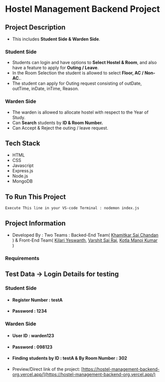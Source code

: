 # Hostel Management Backend Project

## Project Description
- This includes **Student Side & Warden Side**.
### Student Side
- Students can login and have options to **Select Hostel & Room**, and also have a feature to apply for **Outing / Leave**.
- In the Room Selection the student is allowed to select **Floor, AC / Non-AC.**.
- The student can apply for Outing request consisting of outDate, outTime, inDate, inTime, Reason.

### Warden Side
- The warden is allowed to allocate hostel with respect to the Year of Study.
- Can **Search** students by **ID & Room Number.**
- Can Accept & Reject the outing / leave request.

## Tech Stack
- HTML
- CSS
- Javascript
- Express.js
- Node.js
- MongoDB

## To Run This Project 
```
Execute This line in your VS-code Terminal : nodemon index.js
```

## Project Information
- Developed By : Two Teams : Backed-End Team( [Khamitkar Sai Chandan](https://www.linkedin.com/in/khamitkar-sai-chandan-b91802259/) ) & Front-End Team( [Kilari Yeswanth](https://www.linkedin.com/in/yeswanthkilari), [Varshit Sai Raj](https://www.linkedin.com/in/varshith-sai-raj-panchadarla-5b7768252?utm_source=share&utm_campaign=share_via&utm_content=profile&utm_medium=android_app), [Kotla Manoj Kumar](https://www.linkedin.com/in/manoj-kumar-kotla-088586259?utm_source=share&utm_campaign=share_via&utm_content=profile&utm_medium=ios_app) )

### Requirements
## Test Data -> Login Details for testing
### Student Side
- #### Register Number : testA
- #### Password : 1234

### Warden Side
- #### User ID : warden123
- #### Password : 098123
- #### Finding students by ID : testA & By Room Number : 302

- Preview/Direct link of the project: [https://hostel-management-backend-org.vercel.app/](https://hostel-management-backend-org.vercel.app/)
